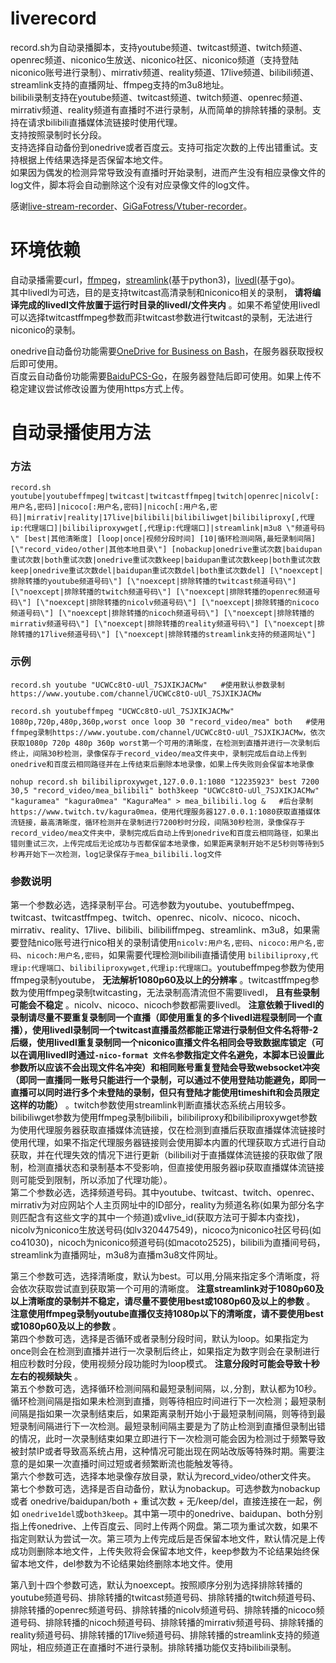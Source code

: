 # liverecord
record.sh为自动录播脚本，支持youtube频道、twitcast频道、twitch频道、openrec频道、niconico生放送、niconico社区、niconico频道（支持登陆niconico账号进行录制）、mirrativ频道、reality频道、17live频道、bilibili频道、streamlink支持的直播网址、ffmpeg支持的m3u8地址。  
bilibili录制支持在youtube频道、twitcast频道、twitch频道、openrec频道、mirrativ频道、reality频道有直播时不进行录制，从而简单的排除转播的录制。支持在请求bilibili直播媒体流链接时使用代理。  
支持按照录制时长分段。  
支持选择自动备份到onedrive或者百度云。支持可指定次数的上传出错重试。支持根据上传结果选择是否保留本地文件。  
如果因为偶发的检测异常导致没有直播时开始录制，进而产生没有相应录像文件的log文件，脚本将会自动删除这个没有对应录像文件的log文件。

感谢[live-stream-recorder](https://github.com/printempw/live-stream-recorder)、[GiGaFotress/Vtuber-recorder](https://github.com/GiGaFotress/Vtuber-recorder)。  

# 环境依赖
自动录播需要curl，[ffmpeg](https://github.com/FFmpeg/FFmpeg)，[streamlink](https://github.com/streamlink/streamlink)(基于python3)，[livedl](https://github.com/himananiito/livedl)(基于go)。  
其中livedl为可选，目的是支持twitcast高清录制和niconico相关的录制， __请将编译完成的livedl文件放置于运行时目录的livedl/文件夹内__  。如果不希望使用livedl可以选择twitcastffmpeg参数而非twitcast参数进行twitcast的录制，无法进行niconico的录制。  

onedrive自动备份功能需要[OneDrive for Business on Bash](https://github.com/0oVicero0/OneDrive)，在服务器获取授权后即可使用。  
百度云自动备份功能需要[BaiduPCS-Go](https://github.com/iikira/BaiduPCS-Go)，在服务器登陆后即可使用。如果上传不稳定建议尝试修改设置为使用https方式上传。  

# 自动录播使用方法
### 方法
`record.sh youtube|youtubeffmpeg|twitcast|twitcastffmpeg|twitch|openrec|nicolv[:用户名,密码]|nicoco[:用户名,密码]|nicoch[:用户名,密码]|mirrativ|reality|17live|bilibili|bilibiliwget|bilibiliproxy[,代理ip:代理端口]|bilibiliproxywget[,代理ip:代理端口]|streamlink|m3u8 \"频道号码\" [best|其他清晰度] [loop|once|视频分段时间] [10|循环检测间隔,最短录制间隔] [\"record_video/other|其他本地目录\"] [nobackup|onedrive重试次数|baidupan重试次数|both重试次数|onedrive重试次数keep|baidupan重试次数keep|both重试次数keep|onedrive重试次数del|baidupan重试次数del|both重试次数del] [\"noexcept|排除转播的youtube频道号码\"] [\"noexcept|排除转播的twitcast频道号码\"] [\"noexcept|排除转播的twitch频道号码\"] [\"noexcept|排除转播的openrec频道号码\"] [\"noexcept|排除转播的nicolv频道号码\"] [\"noexcept|排除转播的nicoco频道号码\"] [\"noexcept|排除转播的nicoch频道号码\"] [\"noexcept|排除转播的mirrativ频道号码\"] [\"noexcept|排除转播的reality频道号码\"] [\"noexcept|排除转播的17live频道号码\"] [\"noexcept|排除转播的streamlink支持的频道网址\"]`  
### 示例
```
record.sh youtube "UCWCc8tO-uUl_7SJXIKJACMw"   #使用默认参数录制https://www.youtube.com/channel/UCWCc8tO-uUl_7SJXIKJACMw

record.sh youtubeffmpeg "UCWCc8tO-uUl_7SJXIKJACMw" 1080p,720p,480p,360p,worst once loop 30 "record_video/mea" both   #使用ffmpeg录制https://www.youtube.com/channel/UCWCc8tO-uUl_7SJXIKJACMw，依次获取1080p 720p 480p 360p worst第一个可用的清晰度，在检测到直播并进行一次录制后终止，间隔30秒检测，录像保存于record_video/mea文件夹中，录制完成后自动上传到onedrive和百度云相同路径并在上传结束后删除本地录像，如果上传失败则会保留本地录像

nohup record.sh bilibiliproxywget,127.0.0.1:1080 "12235923" best 7200 30,5 "record_video/mea_bilibili" both3keep "UCWCc8tO-uUl_7SJXIKJACMw" "kaguramea" "kagura0mea" "KaguraMea" > mea_bilibili.log &   #后台录制https://www.twitch.tv/kagura0mea，使用代理服务器127.0.0.1:1080获取直播媒体流链接，最高清晰度，循环检测并在录制进行7200秒时分段，间隔30秒检测，录像保存于record_video/mea文件夹中，录制完成后自动上传到onedrive和百度云相同路径，如果出错则重试三次，上传完成后无论成功与否都保留本地录像，如果距离录制开始不足5秒则等待到5秒再开始下一次检测，log记录保存于mea_bilibili.log文件
 ```
### 参数说明
第一个参数必选，选择录制平台。可选参数为youtube、youtubeffmpeg、twitcast、twitcastffmpeg、twitch、openrec、nicolv、nicoco、nicoch、mirrativ、reality、17live、bilibili、bilibiliffmpeg、streamlink、m3u8，如果需要登陆nico账号进行nico相关的录制请使用`nicolv:用户名,密码`、`nicoco:用户名,密码`、`nicoch:用户名,密码`，如果需要代理检测bilibili直播请使用 `bilibiliproxy,代理ip:代理端口`、`bilibiliproxywget,代理ip:代理端口`。youtubeffmpeg参数为使用ffmpeg录制youtube， __无法解析1080p60及以上的分辨率__ 。twitcastffmpeg参数为使用ffmpeg录制twitcasting，无法录制高清流但不需要livedl， __且有些录制可能会不稳定__ 。nicolv、nicoco、nicoch参数都需要livedl。 __注意依赖于livedl的录制请尽量不要重复录制同一个直播（即使用重复的多个livedl进程录制同一个直播），使用livedl录制同一个twitcast直播虽然都能正常进行录制但文件名将带-2后缀，使用livedl重复录制同一个niconico直播文件名相同会导致数据库锁定（可以在调用livedl时通过`-nico-format 文件名`参数指定文件名避免，本脚本已设置此参数所以应该不会出现文件名冲突）和相同账号重复登陆会导致websocket冲突（即同一直播同一账号只能进行一个录制，可以通过不使用登陆功能避免，即同一直播可以同时进行多个未登陆的录制，但只有登陆才能使用timeshift和会员限定这样的功能）__ 。twitch参数使用streamlink判断直播状态系统占用较多。bilibiliwget参数为使用ffmpeg录制bilibili，bilibiliproxy和bilibiliproxywget参数为使用代理服务器获取直播媒体流链接，仅在检测到直播后获取直播媒体流链接时使用代理，如果不指定代理服务器链接则会使用脚本内置的代理获取方式进行自动获取，并在代理失效的情况下进行更新（bilibili对于直播媒体流链接的获取做了限制，检测直播状态和录制基本不受影响，但直接使用服务器ip获取直播媒体流链接则可能受到限制，所以添加了代理功能）。  
第二个参数必选，选择频道号码。其中youtube、twitcast、twitch、openrec、mirrativ为对应网站个人主页网址中的ID部分，reality为频道名称(如果为部分名字则匹配含有这些文字的其中一个频道)或vlive_id(获取方法可于脚本内查找)，nicolv为niconico生放送号码(如lv320447549)，nicoco为niconico社区号码(如co41030)，nicoch为niconico频道号码(如macoto2525)，bilibili为直播间号码，streamlink为直播网址，m3u8为直播m3u8文件网址。  

第三个参数可选，选择清晰度，默认为best。可以用,分隔来指定多个清晰度，将会依次获取尝试直到获取第一个可用的清晰度。 __注意streamlink对于1080p60及以上清晰度的录制并不稳定，请尽量不要使用best或1080p60及以上的参数__ 。 __注意使用ffmpeg录制youtube直播仅支持1080p以下的清晰度，请不要使用best或1080p60及以上的参数__ 。  
第四个参数可选，选择是否循环或者录制分段时间，默认为loop。如果指定为once则会在检测到直播并进行一次录制后终止，如果指定为数字则会在录制进行相应秒数时分段，使用视频分段功能时为loop模式。 __注意分段时可能会导致十秒左右的视频缺失__ 。  
第五个参数可选，选择循环检测间隔和最短录制间隔，以`,`分割，默认都为10秒。循环检测间隔是指如果未检测到直播，则等待相应时间进行下一次检测；最短录制间隔是指如果一次录制结束后，如果距离录制开始小于最短录制间隔，则等待到最短录制间隔进行下一次检测。最短录制间隔主要是为了防止检测到直播但录制出错的情况，此时一次录制结束如果立即进行下一次检测可能会因为检测过于频繁导致被封禁IP或者导致高系统占用，这种情况可能出现在网站改版等特殊时期。需要注意的是如果一次直播时间过短或者频繁断流也能触发等待。  
第六个参数可选，选择本地录像存放目录，默认为record_video/other文件夹。  
第七个参数可选，选择是否自动备份，默认为nobackup。可选参数为nobackup或者 onedrive/baidupan/both + 重试次数 + 无/keep/del，直接连接在一起，例如 `onedrive1del`或`both3keep`。其中第一项中的onedrive、baidupan、both分别指上传onedrive、上传百度云、同时上传两个网盘。第二项为重试次数，如果不指定则默认为尝试一次。第三项为上传完成后是否保留本地文件，默认情况是上传成功则删除本地文件，上传失败将会保留本地文件，keep参数为不论结果始终保留本地文件，del参数为不论结果始终删除本地文件。使用

第八到十四个参数可选，默认为noexcept。按照顺序分别为选择排除转播的youtube频道号码、排除转播的twitcast频道号码、排除转播的twitch频道号码、排除转播的openrec频道号码、排除转播的nicolv频道号码、排除转播的nicoco频道号码、排除转播的nicoch频道号码、排除转播的mirrativ频道号码、排除转播的reality频道号码、排除转播的17live频道号码、排除转播的streamlink支持的频道网址，相应频道正在直播时不进行录制。排除转播功能仅支持bilibili录制。  
